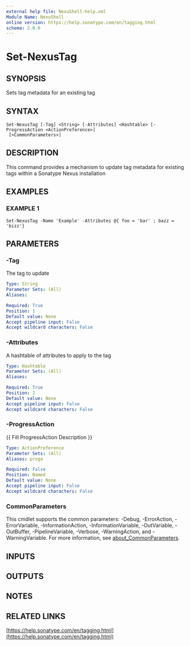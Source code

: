 ```yaml
---
external help file: NexuShell-help.xml
Module Name: NexuShell
online version: https://help.sonatype.com/en/tagging.html
schema: 2.0.0
---
```


# Set-NexusTag

## SYNOPSIS
Sets tag metadata for an existing tag

## SYNTAX

```
Set-NexusTag [-Tag] <String> [-Attributes] <Hashtable> [-ProgressAction <ActionPreference>]
 [<CommonParameters>]
```

## DESCRIPTION
This command provides a mechanism to update tag metadata for existing tags within a Sonatype Nexus installation

## EXAMPLES

### EXAMPLE 1
```
Set-NexusTag -Name 'Example' -Attributes @{ foo = 'bar' ; bazz = 'bizz'}
```

## PARAMETERS

### -Tag
The tag to update

```yaml
Type: String
Parameter Sets: (All)
Aliases:

Required: True
Position: 1
Default value: None
Accept pipeline input: False
Accept wildcard characters: False
```

### -Attributes
A hashtable of attributes to apply to the tag

```yaml
Type: Hashtable
Parameter Sets: (All)
Aliases:

Required: True
Position: 2
Default value: None
Accept pipeline input: False
Accept wildcard characters: False
```

### -ProgressAction
{{ Fill ProgressAction Description }}

```yaml
Type: ActionPreference
Parameter Sets: (All)
Aliases: proga

Required: False
Position: Named
Default value: None
Accept pipeline input: False
Accept wildcard characters: False
```

### CommonParameters
This cmdlet supports the common parameters: -Debug, -ErrorAction, -ErrorVariable, -InformationAction, -InformationVariable, -OutVariable, -OutBuffer, -PipelineVariable, -Verbose, -WarningAction, and -WarningVariable. For more information, see [about_CommonParameters](http://go.microsoft.com/fwlink/?LinkID=113216).

## INPUTS

## OUTPUTS

## NOTES

## RELATED LINKS

[https://help.sonatype.com/en/tagging.html](https://help.sonatype.com/en/tagging.html)

